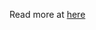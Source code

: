 Read more at [here](http://www.philosophicalhacker.com/post/rxloader-boilerplate-free-data-loading-with-loaders-and-rxjava)
